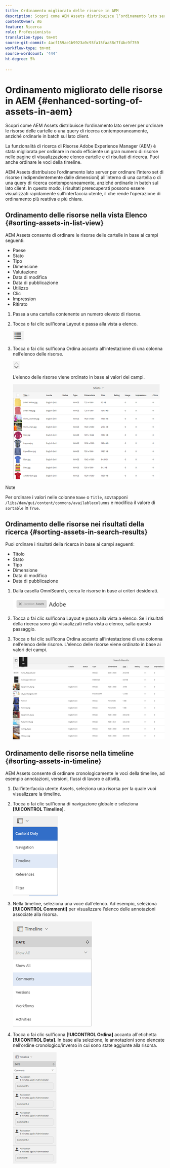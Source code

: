 ```yaml
---
title: Ordinamento migliorato delle risorse in AEM
description: Scopri come AEM Assets distribuisce l’ordinamento lato server per ordinare le risorse delle cartelle o una query di ricerca contemporaneamente, anziché ordinarle in batch sul lato client.
contentOwner: AG
feature: Ricerca
role: Professionista
translation-type: tm+mt
source-git-commit: 4acf159ae1b9923a9c93fa15faa38c7f4bc9f759
workflow-type: tm+mt
source-wordcount: '444'
ht-degree: 5%

---
```



# Ordinamento migliorato delle risorse in AEM {#enhanced-sorting-of-assets-in-aem}

Scopri come AEM Assets distribuisce l’ordinamento lato server per ordinare le risorse delle cartelle o una query di ricerca contemporaneamente, anziché ordinarle in batch sul lato client.

La funzionalità di ricerca di Risorse Adobe Experience Manager (AEM) è stata migliorata per ordinare in modo efficiente un gran numero di risorse nelle pagine di visualizzazione elenco cartelle e di risultati di ricerca. Puoi anche ordinare le voci della timeline.

AEM Assets distribuisce l’ordinamento lato server per ordinare l’intero set di risorse (indipendentemente dalle dimensioni) all’interno di una cartella o di una query di ricerca contemporaneamente, anziché ordinarle in batch sul lato client. In questo modo, i risultati prerecuperati possono essere visualizzati rapidamente sull’interfaccia utente, il che rende l’operazione di ordinamento più reattiva e più chiara.

## Ordinamento delle risorse nella vista Elenco {#sorting-assets-in-list-view}

AEM Assets consente di ordinare le risorse delle cartelle in base ai campi seguenti:

* Paese
* Stato
* Tipo
* Dimensione
* Valutazione
* Data di modifica
* Data di pubblicazione
* Utilizzo
* Clic
* Impression
* Ritirato

1. Passa a una cartella contenente un numero elevato di risorse.
1. Tocca o fai clic sull’icona Layout e passa alla vista a elenco.

   ![chlimage_1-394](assets/chlimage_1-394.png)

1. Tocca o fai clic sull’icona Ordina accanto all’intestazione di una colonna nell’elenco delle risorse.

   ![chlimage_1-395](assets/chlimage_1-395.png)

   L’elenco delle risorse viene ordinato in base ai valori dei campi.

   ![chlimage_1-396](assets/chlimage_1-396.png)

>[!NOTE]
>
>Per ordinare i valori nelle colonne `Name` o `Title`, sovrapponi `/libs/dam/gui/content/commons/availablecolumns` e modifica il valore di `sortable` in `True`.

## Ordinamento delle risorse nei risultati della ricerca {#sorting-assets-in-search-results}

Puoi ordinare i risultati della ricerca in base ai campi seguenti:

* Titolo
* Stato
* Tipo
* Dimensione
* Data di modifica
* Data di pubblicazione

1. Dalla casella OmniSearch, cerca le risorse in base ai criteri desiderati.

   ![chlimage_1-397](assets/chlimage_1-397.png)

1. Tocca o fai clic sull’icona Layout e passa alla vista a elenco. Se i risultati della ricerca sono già visualizzati nella vista a elenco, salta questo passaggio.
1. Tocca o fai clic sull’icona Ordina accanto all’intestazione di una colonna nell’elenco delle risorse. L’elenco delle risorse viene ordinato in base ai valori dei campi.

   ![chlimage_1-398](assets/chlimage_1-398.png)

## Ordinamento delle risorse nella timeline {#sorting-assets-in-timeline}

AEM Assets consente di ordinare cronologicamente le voci della timeline, ad esempio annotazioni, versioni, flussi di lavoro e attività.

1. Dall’interfaccia utente Assets, seleziona una risorsa per la quale vuoi visualizzare la timeline.
1. Tocca o fai clic sull&#39;icona di navigazione globale e seleziona **[!UICONTROL Timeline]**.

   ![chlimage_1-399](assets/chlimage_1-399.png)

1. Nella timeline, seleziona una voce dall’elenco. Ad esempio, seleziona **[!UICONTROL Commenti]** per visualizzare l’elenco delle annotazioni associate alla risorsa.

   ![chlimage_1-400](assets/chlimage_1-400.png)

1. Tocca o fai clic sull&#39;icona **[!UICONTROL Ordina]** accanto all&#39;etichetta **[!UICONTROL Data]**. In base alla selezione, le annotazioni sono elencate nell’ordine cronologico/inverso in cui sono state aggiunte alla risorsa.

   ![chlimage_1-401](assets/chlimage_1-401.png)

